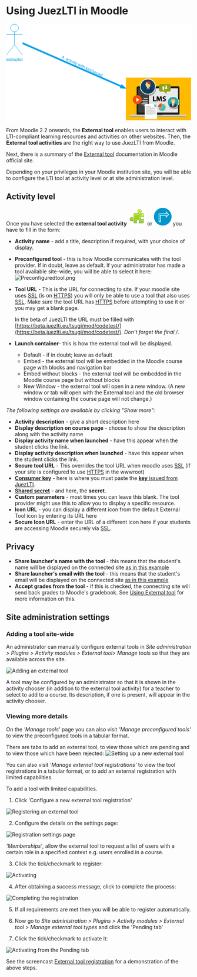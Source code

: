 # Using JuezLTI in Moodle

![Juez in LMS](../docs/img/gettingCredentials/juezLTI_UsingCredentialsInLMS.png)

From Moodle 2.2 onwards, the **External tool** enables users to interact with LTI-compliant learning resources and activities on other websites. Then, the **External tool activities** are the right way to use JuezLTI from Moodle.

Next, there is a summary of the [External tool](https://docs.moodle.org/400/en/External_tool) documentation in Moodle official site.

Depending on your privileges in your Moodle institution site, you will be able to configure the LTI tool at activity level or at site administration level.

## Activity level

Once you have selected the **external tool activity** ![](../docs/img/gettingCredentials/externalTool2.png) or ![](../docs/img/gettingCredentials/externalTool.png) you have to fill in the form:

- **Activity name** -  add a title, description if required, with your choice of display.
- **Preconfigured tool** - this is how Moodle communicates with the tool provider. If in doubt, leave as default. If your administrator has made a tool available site-wide, you will be able to select it here:![Preconfiguredtool.png](https://docs.moodle.org/400/en/images_en/7/7c/Preconfiguredtool.png)

- **Tool URL** - This is the URL for connecting to site. If your moodle site uses [SSL](https://en.wikipedia.org/wiki/Transport_Layer_Security) (is on [HTTPS](https://docs.moodle.org/400/en/HTTPS)) you will only be able to use a tool that also uses [SSL](https://en.wikipedia.org/wiki/Transport_Layer_Security). Make sure the tool URL has [HTTPS](https://docs.moodle.org/400/en/HTTPS) before attempting to use it or you may get a blank page.

    In the beta of JuezLTI the URL must be filled with [https://beta.juezlti.eu/tsugi/mod/codetest/](https://beta.juezlti.eu/tsugi/mod/codetest/). _Don't forget the final /_.

- **Launch container**- this is how the external tool will be displayed.
    - Default - if in doubt; leave as default
    - Embed - the external tool will be embedded in the Moodle course page with blocks and navigation bar
    - Embed without blocks - the external tool will be embedded in the Moodle course page but without blocks
    - New Window - the external tool will open in a new window. (A new window or tab will open with the External tool and the old browser window containing the course page will not change.)

_The following settings are available by clicking "Show more":_
- **Activity description** - give a short description here
- **Display description on course page** - choose to show the description along with the activity name
- **Display activity name when launched** - have this appear when the student clicks the link.
- **Display activity description when launched** - have this appear when the student clicks the link.
- **Secure tool URL** - This overrides the tool URL when moodle uses [SSL](https://en.wikipedia.org/wiki/Transport_Layer_Security) (if your site is configured to use [HTTPS](https://docs.moodle.org/400/en/HTTPS) in the wwwroot)
- **<u>Consumer key</u>** - here is where you must paste the [**key** issued from JuezLTI](gettingCredentials.md).
- **<u>Shared secret</u>** - and here, the **secret**.
- **Custom parameters** - most times you can leave this blank. The tool provider might use this to allow you to display a specific resource.
- **Icon URL** - you can display a different icon from the default External Tool icon by entering its URL here
- **Secure Icon URL** - enter the URL of a different icon here if your students are accessing Moodle securely via [SSL](https://en.wikipedia.org/wiki/Transport_Layer_Security).

## Privacy

- **Share launcher's name with the tool** - this means that the student's name will be displayed on the connected site [as in this example](https://docs.moodle.org/400/en/images_en/1/13/demoexternaltool.png)
- **Share launcher's email with the tool** - this means that the student's email will be displayed on the connected site [as in this example](https://docs.moodle.org/400/en/images_en/2/27/externaltoolfrontpage.png)
- **Accept grades from the tool** - if this is checked, the connecting site will send back grades to Moodle's gradebook. See [Using External tool](https://docs.moodle.org/400/en/Using_External_tool) for more information on this.

## Site administration settings

### Adding a tool site-wide

An administrator can manually configure external tools in _Site administration > Plugins > Activity modules > External tool> Manage tools_ so that they are available across the site.

![Adding an external tool](https://docs.moodle.org/400/en/images_en/thumb/e/e2/moodle310_external_tool_registration.png/450px-moodle310_external_tool_registration.png)

A tool may be configured by an administrator so that it is shown in the activity chooser (in addition to the external tool activity) for a teacher to select to add to a course. Its description, if one is present, will appear in the activity chooser.

### Viewing more details

On the _'Manage tools'_ page you can also visit _'Manage preconfigured tools'_ to view the preconfigured tools in a tabular format.

There are tabs to add an external tool, to view those which are pending and to view those which have been rejected:
![Setting up a new external tool](https://docs.moodle.org/400/en/images_en/thumb/4/43/LTItype.png/450px-LTItype.png)

You can also visit _'Manage external tool registrations'_ to view the tool registrations in a tabular format, or to add an external registration with limited capabilities.

To add a tool with limited capabilities.
1. Click 'Configure a new external tool registration'

![Registering an external tool](https://docs.moodle.org/400/en/images_en/thumb/d/d9/LTIreg.png/450px-LTIreg.png)

2. Configure the details on the settings page:

![Registration settings page](https://docs.moodle.org/400/en/images_en/thumb/8/8f/LTIregdetails1.png/450px-LTIregdetails1.png)

_'Memberships'_, allow the external tool to request a list of users with a certain role in a specified context e.g. users enrolled in a course.

3. Click the tick/checkmark to register:

![Activating](https://docs.moodle.org/400/en/images_en/thumb/3/3a/ticktoreg.png/450px-ticktoreg.png)

4. After obtaining a success message, click to complete the process:

![Completing the registration](https://docs.moodle.org/400/en/images_en/thumb/0/05/reqmet.png/300px-reqmet.png)

5. If all requirements are met then you will be able to register automatically.

6. Now go to _Site administration > Plugins > Activity modules > External tool > Manage external tool types_ and click the 'Pending tab'

7. Click the tick/checkmark to activate it:

![Activating from the Pending tab](https://docs.moodle.org/400/en/images_en/thumb/6/68/pendingactivate.png/450px-pendingactivate.png)

See the screencast [External tool registration](http://www.spvsoftwareproducts.com/temp/lti2-moodle/) for a demonstration of the above steps.
